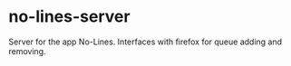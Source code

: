# no-lines-server
Server for the app No-Lines. Interfaces with firefox for queue adding and removing.
